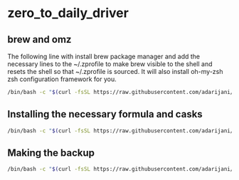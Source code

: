 # zero_to_daily_driver

## brew and omz

The following line with install brew package manager and add the necessary lines to the ~/.zprofile to make brew visible to the shell and resets the shell so that ~/.zprofile is sourced. It will also install oh-my-zsh zsh configuration framework for you.
```sh
/bin/bash -c "$(curl -fsSL https://raw.githubusercontent.com/adarijani/zero_to_daily_driver/main/bare_minimum.sh)"
```
## Installing the necessary formula and casks
```sh
/bin/bash -c "$(curl -fsSL https://raw.githubusercontent.com/adarijani/zero_to_daily_driver/main/backup.sh)"
```

## Making the backup
```sh
/bin/bash -c "$(curl -fsSL https://raw.githubusercontent.com/adarijani/zero_to_daily_driver/main/make_backup.sh)"
```
